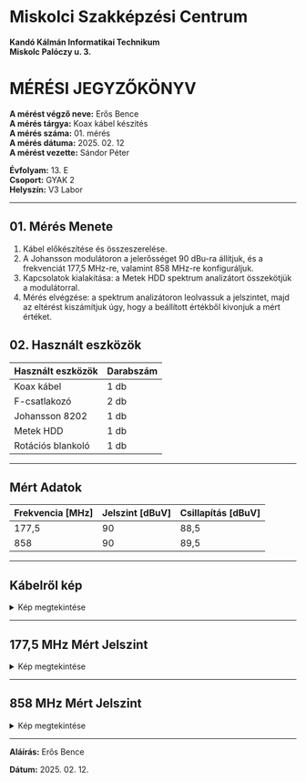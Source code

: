 # Miskolci Szakképzési Centrum  
**Kandó Kálmán Informatikai Technikum**  
**Miskolc Palóczy u. 3.**

# MÉRÉSI JEGYZŐKÖNYV

**A mérést végző neve:** Erős Bence  
**A mérés tárgya:** Koax kábel készités <br>
**A mérés száma:** 01. mérés  
**A mérés dátuma:** 2025. 02. 12  
**A mérést vezette:** Sándor Péter  

**Évfolyam:** 13. E  
**Csoport:** GYAK 2  
**Helyszín:** V3 Labor 

---

## 01. Mérés Menete

1. Kábel előkészítése és összeszerelése.
2. A Johansson modulátoron a jelerősséget 90 dBu-ra állítjuk, és a frekvenciát 177,5 MHz-re, valamint 858 MHz-re konfiguráljuk.
3. Kapcsolatok kialakítása: a Metek HDD spektrum analizátort összekötjük a modulátorral.
4. Mérés elvégzése: a spektrum analizátoron leolvassuk a jelszintet, majd az eltérést kiszámítjuk úgy, hogy a beállított értékből 
kivonjuk a mért értéket.



## 02. Használt eszközök

| Használt eszközök      | Darabszám |
|-------------------------|----------|
| Koax kábel             | 1 db     |
| F-csatlakozó           | 2 db     |
| Johansson 8202         | 1 db     |
| Metek HDD             | 1 db     |
| Rotációs blankoló      | 1 db     |

---


## Mért Adatok

| Frekvencia [MHz] | Jelszint [dBuV] | Csillapítás [dBuV] |
|------------------|----------------|---------------------|
| 177,5            |  90            | 88,5                |
| 858              |  90            | 89,5                |

---

## Kábelről kép

<details>


<summary>Kép megtekintése</summary>

<img src="https://erosbence27.github.io/jegyzokonyv/image/01.bmp"/>



</details>

---

## 177,5 MHz Mért Jelszint

<details>


<summary>Kép megtekintése</summary>

<img src="https://erosbence27.github.io/jegyzokonyv/image/01.bmp"/>



</details>

---

## 858 MHz Mért Jelszint

<details>


<summary>Kép megtekintése</summary>

<img src="https://erosbence27.github.io/jegyzokonyv/image/01.bmp"/>



</details>

---

**Aláírás:** Erős Bence 

**Dátum:** 2025. 02. 12.

